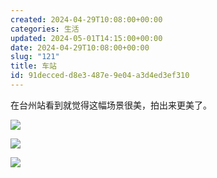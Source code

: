```yaml
---
created: 2024-04-29T10:08:00+00:00
categories: 生活
updated: 2024-05-01T14:15:00+00:00
date: 2024-04-29T10:08:00+00:00
slug: "121"
title: 车站
id: 91decced-d8e3-487e-9e04-a3d4ed3ef310
---
```


在台州站看到就觉得这幅场景很美，拍出来更美了。

![](https://blog.wangyunzi.com/2024/05/D1qEo6.jpg)

![](https://blog.wangyunzi.com/2024/05/B1ZJJu.jpg)

![](https://blog.wangyunzi.com/2024/05/EJhopc.jpg)
